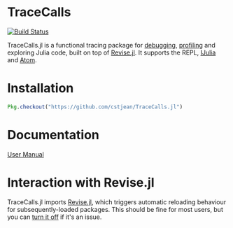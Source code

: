 # TraceCalls

[![Build Status](https://travis-ci.org/cstjean/TraceCalls.jl.svg?branch=master)](https://travis-ci.org/cstjean/TraceCalls.jl)

TraceCalls.jl is a functional tracing package for [debugging](http://nbviewer.jupyter.org/github/cstjean/TraceCalls.jl/blob/master/README.ipynb#Debugging-with-traces), [profiling](http://nbviewer.jupyter.org/github/cstjean/TraceCalls.jl/blob/master/README.ipynb#Profiling) and exploring Julia code, built on top of [Revise.jl](https://github.com/timholy/Revise.jl). It
supports the REPL, [IJulia](https://github.com/JuliaLang/IJulia.jl) and [Atom](http://junolab.org/).

# Installation

```julia
Pkg.checkout("https://github.com/cstjean/TraceCalls.jl")
```

# Documentation 

[User Manual](http://nbviewer.jupyter.org/github/cstjean/TraceCalls.jl/blob/master/README.ipynb)

# Interaction with Revise.jl

TraceCalls.jl imports [Revise.jl](https://github.com/timholy/Revise.jl),
which triggers automatic reloading behaviour for subsequently-loaded packages. This
should be fine for most users, but you can [turn it
off](https://github.com/timholy/Revise.jl#manual-revision) if it's an issue.
